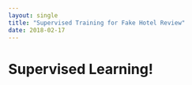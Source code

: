 ```yaml
---
layout: single
title: "Supervised Training for Fake Hotel Review"
date: 2018-02-17
---
```




# Supervised Learning! 